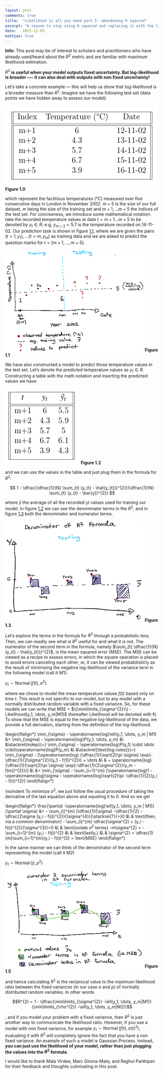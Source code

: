 ```yaml
---
layout: post
comments: true
title:  "Likelihood is all you need part I: abandoning R sqaured"
excerpt: "A reason to stop using R squared and replacing it with the likelihood"
date:   2021-12-03 
mathjax: true
---
```


**Info:** This post may be of interest to scholars and practitioners who have already used/heard about the $R^2$ metric and are familiar with maximum likelihood estimation.

$R^2$ **is useful when your model outputs fixed uncertainty. But log-likelihood is broader —- it can also deal with outputs with non fixed uncertainty!**

Let’s take a concrete example — this will help us show that log-likelihood is a broader measure than $R^2$. Imagine we have the following test set (data points we have hidden away to assess our model):

![image-title-here](/figures/post_r_squared/a5.jpg)
**Figure 1.0**

which represent the factitious temperatures (°C) measured over five consecutive days in London in November 2002. $m+5$ is the size of our full dataset, $m$ being the size of the training set and $m+1,... m+5$ the indices of the test set. For conciseness, we introduce some mathematical notation: take the recorded temperature values at date $t = m+1...m+5$ to be denoted by $y_t \in R$; e.g, $y_{m+3} = 5.7$ is the temperature recorded on 14-11-02. Our prediction task is shown in figure [1.1](#_page1_x110.55_y92.49), where we are given the pairs $(t = 1,y_1),...(t = m,y_m)$ as training data and we are asked to predict the question marks for $t = [m+1,..., m+5]$.

![image-title-here](/figures/post_r_squared/a1.jpg)
**Figure 1.1**

We have also constructed a model to predict those temperature values in the test set. Let’s denote the predicted temperature values as $y_t \in R$. Constructing a table with the math notation and inserting the predicted values we have:

![image-title-here](/figures/post_r_squared/a0.jpg)
**Figure 1.2**



and we can use the values in the table and just plug them in the formula for $R^2$:

$$
 1 - \dfrac{\dfrac{1}{N} \sum_{t} (y_{t} - \hat{y_{t}})^{2}}{\dfrac{1}{N} \sum_{t} (y_{t} - \bar{y})^{2}} 
$$


where $\bar{y}$ the average of all the recorded yt values used for training our model. In figure [1.2](#_page2_x110.55_y176.62) we can see the denominator terms in the $R^2$, and in figure [1.3](#_page3_x110.55_y34.85) both the denominator and numerator terms.

![](/figures/post_r_squared/a2.jpg)
**Figure 1.3**

Let’s explore the terms in the formula for $R^2$ through a probabilistic lens. Then, we can readily see what is $R^2$ useful for and what it is not. The numerator of the second term in the formula, namely $\sum_{t} \dfrac{1}{N} (y_{t} - \hat{y_{t}})^{2}$, is the mean squared error (MSE). The MSE can be viewed as a recipe to assess errors, in which the square operation is placed to avoid errors canceling each other; or, it can be viewed probabilisticly as the result of minimising the negative log-likelihood of the variance term in the following model (call it M1):

$y_t \sim \operatorname{Normal}(f(t), σ^2)$

where we chose to model the mean temperature values $f(t)$ based only on
time $t$. This result is not specific to our model, but to any model with a normally distributed random variable with a fixed variance. So, for these models we can write that MSE = $\(\min\limits_{\sigma^{2}}\) - Likelihood(y_1, \dots, y_m|M1)$ (hereafter Likelihood will be denoted with $\ell$). To show that the MSE is equal to the negative log-likelihood of the data, we provide a full derivation, starting from the definition of the log-likelihood.


\begin{flalign*}
\min_{\sigma} - \operatorname{log}\ell(y_1, \dots, y_m | M1) &= \min_{\sigma} - \operatorname{log}P(y_1, \dots, y_m) &\\ &\stackrel{indep}{=} \min_{\sigma} - \operatorname{log}P(y_1) \cdot \dots \cdot\operatorname{log}P(y_m) &\\  &\stackrel{\text{log rules}}{=} \min_{\sigma} - [\operatorname{log} \{\dfrac{1}{\sqrt{2}\pi \sigma} \exp{-\dfrac{1}{2\sigma^{2}}(y_1 - f(1))^{2}}\}  + \dots &\\ & +  \operatorname{log} \{\dfrac{1}{\sqrt{2}\pi \sigma} \exp{-\dfrac{1}{2\sigma^{2}}(y_m - f(m))^{2}}\}] &\\ &= \min_{\sigma} - \sum_{i=1}^{m} [\operatorname{log}1 - \operatorname{log}\sigma - \operatorname{log}\sqrt{2}\pi -\dfrac{1}{2}(y_i - f(i))^{2}]
\end{flalign*}

\noindent To minimize $\sigma^{2}$, we just follow the usual procedure of taking the derivative of the last equation above and equating it to 0. And so we get 

\begin{flalign*}
\frac{\partial -\operatorname{log}\ell(y_1, \dots, y_m | M1)}{\partial \sigma} &= - \sum_{i}^{m} [\dfrac{1}{\sigma} -\dfrac{1}{2} - \dfrac{2\sigma (y_i - f(i))^{2}}{\sigma^{4}}]\stackrel{?}{=}0 &\\ &
\text{then, via a common denominator} - \sum_{i}^{m} \dfrac{\sigma^{2} + (y_i - f(i))^{2}}{\sigma^{3}}=0 &\\ & \text{isolate $\sigma^{2}$ terms} -m\sigma^{2} = - \sum_{i=1}^{m} (y_i - f(i))^{2} &\\ & \text{lastly,} &\\ & \sigma^{2} = \dfrac{1}{m}\sum_{i=1}^{m}(y_i - f(i))^{2} = \text{MSE}
\end{flalign*}


In the same manner we can think of the denominator of the second term representing the model (call it M2)

$y_t \sim  \operatorname{Normal}(\bar{y}, ρ^2)$

![](/figures/post_r_squared/a3.jpg)
**Figure 1.5**

and hence calculating $R^2$ is the reciprocal value to the maximum likelihood ratio between the fixed variances (in our case σ and ρ) of normally distributed random variables. In other words

$$R^{2} = 1 - \dfrac{\min\limits_{\sigma^{2}} -\ell(y_1, \dots, y_m|M1)}{\min\limits_{\rho^{2}} -\ell(y_1, \dots, y_m|M2)}$$


, and if you model your problem with a fixed variance, then $R^2$ is just another way to communicate the likelihood ratio. However, if you use a model with non fixed variance, for example $y_t \sim  \operatorname{Normal}(f(t), σ(t)^2)$, evaluating it with $R^2$ will completely ignore the fact that you have a non fixed variance. An example of such a model is Gaussian Process. Instead, **you can just use the likelihood of your model, rather than just plugging the values into the $R^2$ formula**.




I would like to thank Mala Virdee, Marc Girona-Mata, and Raghul Parthipan for their feedback and thoughts culminating in this post.